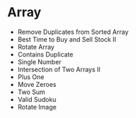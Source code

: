 # Array
* Remove Duplicates from Sorted Array
* Best Time to Buy and Sell Stock II
* Rotate Array
* Contains Duplicate
* Single Number
* Intersection of Two Arrays II
* Plus One
* Move Zeroes
* Two Sum
* Valid Sudoku
* Rotate Image

